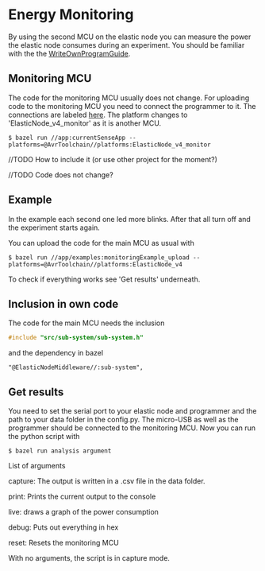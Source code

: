 # Energy Monitoring

By using the second MCU on the elastic node you can measure the power the elastic node consumes during an experiment.
You should be familiar with the the [WriteOwnProgramGuide](WriteOwnProgramGuide.md).

## Monitoring MCU

The code for the monitoring MCU usually does not change.
For uploading code to the monitoring MCU you need to connect the programmer to it. The connections are labeled [here](images/elasticNodelabeled.jpg).
The platform changes to 'ElasticNode_v4_monitor' as it is another MCU.

    $ bazel run //app:currentSenseApp --platforms=@AvrToolchain//platforms:ElasticNode_v4_monitor

//TODO How to include it (or use other project for the moment?)

//TODO Code does not change?

## Example

In the example each second one led more blinks. After that all turn off and the experiment starts again.

You can upload the code for the main MCU as usual with

    $ bazel run //app/examples:monitoringExample_upload --platforms=@AvrToolchain//platforms:ElasticNode_v4
    
To check if everything works see 'Get results' underneath.

## Inclusion in own code

The code for the main MCU needs the inclusion
```c
#include "src/sub-system/sub-system.h"
```

and the dependency in bazel

```bazel
"@ElasticNodeMiddleware//:sub-system",
```

## Get results

You need to set the serial port to your elastic node and programmer and the path to your data folder in the config.py.
The micro-USB as well as the programmer should be connected to the monitoring MCU.
Now you can run the python script with

    $ bazel run analysis argument

List of arguments

capture: The output is written in a .csv file in the data folder.

print: Prints the current output to the console

live: draws a graph of the power consumption

debug: Puts out everything in hex

reset: Resets the monitoring MCU

With no arguments, the script is in capture mode. 
